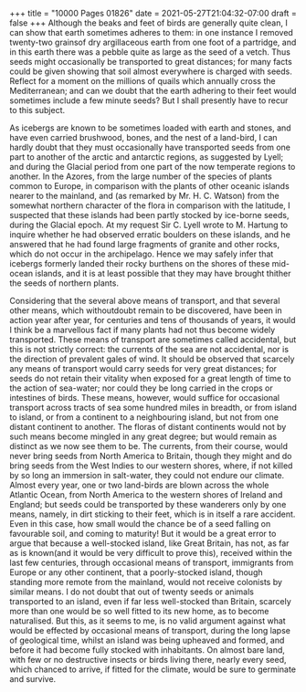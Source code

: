 +++
title = "10000 Pages 01826"
date = 2021-05-27T21:04:32-07:00
draft = false
+++
Although the beaks and feet of birds are generally quite clean, I can show that earth sometimes adheres to them: in one instance I removed twenty-two grainsof dry argillaceous earth from one foot of a partridge, and in this earth there was a pebble quite as large as the seed of a vetch. Thus seeds might occasionally be transported to great distances; for many facts could be given showing that soil almost everywhere is charged with seeds. Reflect for a moment on the millions of quails which annually cross the Mediterranean; and can we doubt that the earth adhering to their feet would sometimes include a few minute seeds? But I shall presently have to recur to this subject.

As icebergs are known to be sometimes loaded with earth and stones, and have even carried brushwood, bones, and the nest of a land-bird, I can hardly doubt that they must occasionally have transported seeds from one part to another of the arctic and antarctic regions, as suggested by Lyell; and during the Glacial period from one part of the now temperate regions to another. In the Azores, from the large number of the species of plants common to Europe, in comparison with the plants of other oceanic islands nearer to the mainland, and (as remarked by Mr. H. C. Watson) from the somewhat northern character of the flora in comparison with the latitude, I suspected that these islands had been partly stocked by ice-borne seeds, during the Glacial epoch. At my request Sir C. Lyell wrote to M. Hartung to inquire whether he had observed erratic boulders on these islands, and he answered that he had found large fragments of granite and other rocks, which do not occur in the archipelago. Hence we may safely infer that icebergs formerly landed their rocky burthens on the shores of these mid-ocean islands, and it is at least possible that they may have brought thither the seeds of northern plants.

Considering that the several above means of transport, and that several other means, which withoutdoubt remain to be discovered, have been in action year after year, for centuries and tens of thousands of years, it would I think be a marvellous fact if many plants had not thus become widely transported. These means of transport are sometimes called accidental, but this is not strictly correct: the currents of the sea are not accidental, nor is the direction of prevalent gales of wind. It should be observed that scarcely any means of transport would carry seeds for very great distances; for seeds do not retain their vitality when exposed for a great length of time to the action of sea-water; nor could they be long carried in the crops or intestines of birds. These means, however, would suffice for occasional transport across tracts of sea some hundred miles in breadth, or from island to island, or from a continent to a neighbouring island, but not from one distant continent to another. The floras of distant continents would not by such means become mingled in any great degree; but would remain as distinct as we now see them to be. The currents, from their course, would never bring seeds from North America to Britain, though they might and do bring seeds from the West Indies to our western shores, where, if not killed by so long an immersion in salt-water, they could not endure our climate. Almost every year, one or two land-birds are blown across the whole Atlantic Ocean, from North America to the western shores of Ireland and England; but seeds could be transported by these wanderers only by one means, namely, in dirt sticking to their feet, which is in itself a rare accident. Even in this case, how small would the chance be of a seed falling on favourable soil, and coming to maturity! But it would be a great error to argue that because a well-stocked island, like Great Britain, has not, as far as is known(and it would be very difficult to prove this), received within the last few centuries, through occasional means of transport, immigrants from Europe or any other continent, that a poorly-stocked island, though standing more remote from the mainland, would not receive colonists by similar means. I do not doubt that out of twenty seeds or animals transported to an island, even if far less well-stocked than Britain, scarcely more than one would be so well fitted to its new home, as to become naturalised. But this, as it seems to me, is no valid argument against what would be effected by occasional means of transport, during the long lapse of geological time, whilst an island was being upheaved and formed, and before it had become fully stocked with inhabitants. On almost bare land, with few or no destructive insects or birds living there, nearly every seed, which chanced to arrive, if fitted for the climate, would be sure to germinate and survive.
